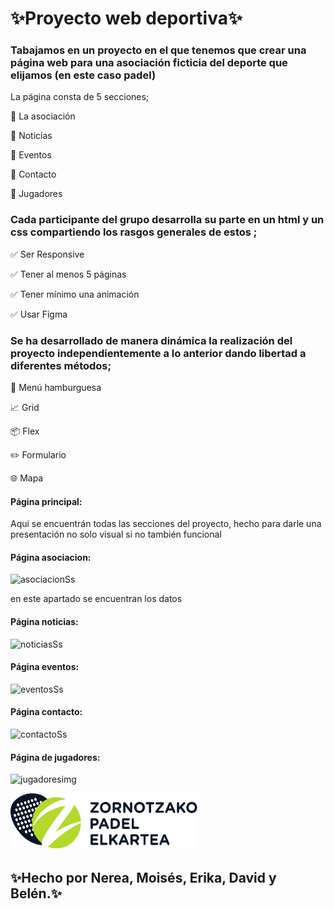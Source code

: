 
# :sparkles:Proyecto web deportiva:sparkles:

### Tabajamos en un proyecto en el que tenemos que crear una página web para una asociación ficticia del deporte que elijamos (en este caso padel) 
La página consta de 5 secciones; 

:busts_in_silhouette: La asociación 

:memo: Noticias

:tada: Eventos

:iphone: Contacto 

:camera_flash: Jugadores 

 ### Cada participante del grupo desarrolla su parte en un html y un css compartiendo los rasgos generales de estos ;

:white_check_mark: Ser Responsive

:white_check_mark: Tener al menos 5 páginas

:white_check_mark: Tener mínimo una animación

:white_check_mark: Usar Figma 

 ### Se ha desarrollado de manera dinámica la realización del proyecto independientemente a lo anterior dando libertad a diferentes métodos;
 
:bento: Menú hamburguesa
 
:chart_with_upwards_trend: Grid

:package: Flex
 
 :pencil2: Formulario
 
:globe_with_meridians: Mapa

#### Página principal:


Aqui se encuentrán todas las secciones del proyecto, hecho para darle una presentación no solo visual si no también funcional

#### Página asociacion:

![asociacionSs](https://github.com/user-attachments/assets/92af510d-2116-4940-bd37-5e2e3c7d7ebc)

en este apartado se encuentran los datos 

#### Página noticias:

![noticiasSs](https://github.com/user-attachments/assets/7ddf3ba2-bbdc-47b9-bd21-32ec3c2eb999)

#### Página eventos:

![eventosSs](https://github.com/user-attachments/assets/2db36343-61e6-4f11-a1c2-fa394698bf8d)

#### Página contacto:

![contactoSs](https://github.com/user-attachments/assets/3f03a4a8-bdec-4e5e-bd70-2dc7b9c3e4f9)


#### Página de jugadores:

![jugadoresimg](https://cdn.discordapp.com/attachments/1303640655347585024/1306957978544640072/vistaJugadores.png?ex=673bdab8&is=673a8938&hm=06e776af62a893a8861878799384cf496ed262146176ad39dec3ac2c02a9fc5e&)

<img src="img/logo-zpe.png" alt="logo" width="300" height="90" />

## :sparkles:Hecho por Nerea, Moisés, Erika, David y Belén.:sparkles:
